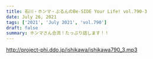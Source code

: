 ```yaml
---
title: 石川・ホンマ・ぶるんのBe-SIDE Your Life! vol.790-3
date: July 26, 2021
tags: ['2021', 'July 2021', 'vol.790']
draft: false
summary: ホンマさん合流！たっぷり話します！！
---
```


http://project-phi.ddo.jp/ishikawa/ishikawa790_3.mp3